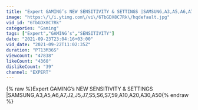```yaml
---
title: "Expert GAMING’s NEW SENSITIVITY & SETTINGS |SAMSUNG,A3,A5,A6,A7,J2,J5,J7,S5,S6,S7,59,A10,A20,A30,A50"
image: "https:\/\/i.ytimg.com\/vi\/6TbGDX8C7Rk\/hqdefault.jpg"
vid_id: "6TbGDX8C7Rk"
categories: "Gaming"
tags: ["Expert","GAMING’s","SENSITIVITY"]
date: "2021-09-23T23:04:16+03:00"
vid_date: "2021-09-22T11:02:35Z"
duration: "PT13M36S"
viewcount: "47838"
likeCount: "4360"
dislikeCount: "39"
channel: "EXPERT"
---
```

{% raw %}Expert GAMING’s NEW SENSITIVITY &amp; SETTINGS |SAMSUNG,A3,A5,A6,A7,J2,J5,J7,S5,S6,S7,59,A10,A20,A30,A50{% endraw %}
